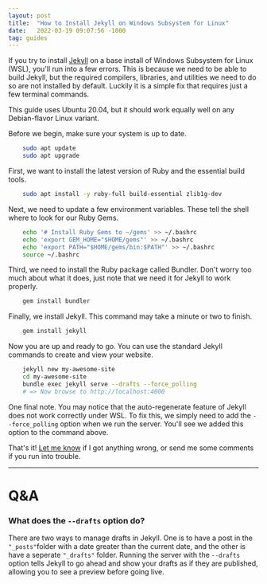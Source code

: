 ```yaml
---
layout: post
title:  "How to Install Jekyll on Windows Subsystem for Linux"
date:   2022-03-19 09:07:56 -1000
tag: guides
---
```


If you try to install [Jekyll](https://jekyllrb.com/) on a base install of Windows Subsystem for Linux (WSL), you'll run into a few errors. This is because we need to be able to build Jekyll, but the required compilers, libraries, and utilities we need to do so are not installed by default. Luckily it is a simple fix that requires just a few terminal commands.

This guide uses Ubuntu 20.04, but it should work equally well on any Debian-flavor Linux variant.

Before we begin, make sure your system is up to date.

```sh
    sudo apt update
    sudo apt upgrade
```

First, we want to install the latest version of Ruby and the essential build tools.

```sh
    sudo apt install -y ruby-full build-essential zlib1g-dev
```

Next, we need to update a few environment variables. These tell the shell where to look for our Ruby Gems.

```sh
    echo '# Install Ruby Gems to ~/gems' >> ~/.bashrc
    echo 'export GEM_HOME="$HOME/gems"' >> ~/.bashrc
    echo 'export PATH="$HOME/gems/bin:$PATH"' >> ~/.bashrc
    source ~/.bashrc
```

Third, we need to install the Ruby package called Bundler. Don't worry too much about what it does, just note that we need it for Jekyll to work properly.

```sh
    gem install bundler
```

Finally, we install Jekyll. This command may take a minute or two to finish.

```sh
    gem install jekyll
```

Now you are up and ready to go. You can use the standard Jekyll commands to create and view your website.

```sh
    jekyll new my-awesome-site
    cd my-awesome-site
    bundle exec jekyll serve --drafts --force_polling
    # => Now browse to http://localhost:4000
```

One final note. You may notice that the auto-regenerate feature of Jekyll does not work correctly under WSL. To fix this, we simply need to add the `--force_polling` option when we run the server. You'll see we added this option to the command above.

That's it! [Let me know](/about) if I got anything wrong, or send me some comments if you run into trouble.

----

# Q&A

### What does the `--drafts` option do?

There are two ways to manage drafts in Jekyll. One is to have a post in the `"_posts"`folder with a date greater than the current date, and the other is have a seperate `"_drafts"` folder. Running the server with the `--drafts` option tells Jekyll to go ahead and show your drafts as if they are published, allowing you to see a preview before going live.